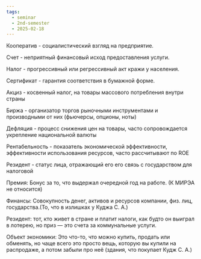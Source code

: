 ```yaml
---
tags:
  - seminar
  - 2nd-semester
  - 2025-02-18
---
```


Кооператив - социалистический взгляд на предприятие.

Счет - неприятный финансовый исход предоставления услуги.

Налог - прогрессивный или регрессивный акт кражи у населения.

Сертификат - гарантия соответствия в бумажной форме.

Акциз - косвенный налог, на товары массового потребления внутри страны

Биржа - организатор торгов рыночными инструментами и производными от них (фьючерсы, опционы, ноты)

Дефляция - процесс снижения цен на товары, часто сопровождается укрепление национальной валюты

Рентабельность - показатель экономической эффективности, эффективности использования ресурсов, часто рассчитывают по ROE

Резидент - статус лица, отражающий его его связь с государством для налоговой

Премия: Бонус за то, что выдержал очередной год на работе. (К МИРЭА не относится)

Финансы: Совокупность денег, активов и ресурсов компании, физ. лиц, государства.(То, что в излишках у Куджа С. А.)

Резидент: тот, кто живет в стране и платит налоги, как будто он выиграл в лотерею, но приз — это счета за коммунальные услуги.

Объект экономики: Это что-то, что можно купить, продать или обменять, но чаще всего это просто вещь, которую вы купили на распродаже, а потом забыли про неё (здания, что покупает Кудж С. А.)